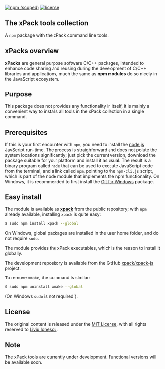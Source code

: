 [![npm (scoped)](https://img.shields.io/npm/v/xpack.svg)](https://www.npmjs.com/package/xpack) 
[![license](https://img.shields.io/github/license/xpack/xpack-js.svg)](https://github.com/xpack/xpack-js/blob/master/LICENSE)

## The xPack tools collection

A `npm` package with the xPack command line tools.

## xPacks overview

**xPacks** are general purpose software C/C++ packages, intended to enhance code sharing and reusing during the development of C/C++ libraries and applications, much the same as **npm modules** do so nicely in the JavaScript ecosystem.

## Purpose

This package does not provides any functionality in itself, it is mainly a convenient way to installs all tools in the xPack collection in a single command.

## Prerequisites

If this is your first encounter with `npm`, you need to install the [node.js](https://nodejs.org/) JavScript run-time. The process is straighforward and does not polute the system locations significantly; just pick the current version, download the package suitable for your platform and install it as usual. The result is a binary program called `node` that can be used to execute JavaScript code from the terminal, and a link called `npm`, pointing to the `npm-cli.js` script, which is part of the node module that implements the npm functionality. On Windows, it is recommended to first install the [Git for Windows](https://git-scm.com/download/win) package.

## Easy install

The module is available as [**xpack**](https://www.npmjs.com/package/xpack) from the public repository; with `npm` already available, installing `xpack` is quite easy:

```bash
$ sudo npm install xpack --global
```

On Windows, global packages are installed in the user home folder, and do not require `sudo`.

The module provides the xPack executables, which is the reason to install it globally.

The development repository is available from the GitHub [xpack/xpack-js](https://github.com/xpack/xpack-js) project.

To remove `xmake`, the command is similar:

```bash
$ sudo npm uninstall xmake --global
```

(On Windows `sudo` is not required`).

## License

The original content is released under the [MIT License](https://opensource.org/licenses/MIT), with all rights reserved to [Liviu Ionescu](https://github.com/ilg-ul).

## Note

The xPack tools are currently under development. Functional versions will be available soon.
